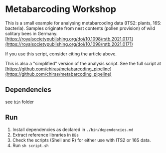 # Metabarcoding Workshop

This is a small example for analysing metabarcoding data (ITS2: plants, 16S: bacteria). Samples originate from nest contents (pollen provision) of wild solitary bees in Germany. [https://royalsocietypublishing.org/doi/10.1098/rstb.2021.0171](https://royalsocietypublishing.org/doi/10.1098/rstb.2021.0171)

If you use this script, consider citing the article above.

This is also a "simplified" version of the analysis script. See the full script at [https://github.com/chiras/metabarcoding_pipeline](https://github.com/chiras/metabarcoding_pipeline)

## Dependencies
see ```bin``` folder

## Run

1) Install dependencies as declared in ```./bin/dependencies.md```
2) Extract reference libraries in ```DBs```
3) Check the scripts (Shell and R) for either use with ITS2 or 16S data.
4) Run ```sh script.sh``` 
